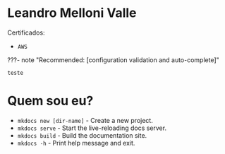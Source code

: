 # Leandro Melloni Valle

Certificados:

* `AWS`

???- note "Recommended: [configuration validation and auto-complete]"

    teste

# Quem sou eu?

* `mkdocs new [dir-name]` - Create a new project.
* `mkdocs serve` - Start the live-reloading docs server.
* `mkdocs build` - Build the documentation site.
* `mkdocs -h` - Print help message and exit.

